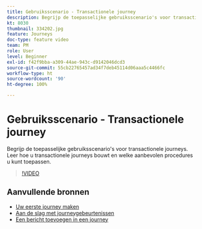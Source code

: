```yaml
---
title: Gebruiksscenario - Transactionele journey
description: Begrijp de toepasselijke gebruiksscenario's voor transactionele journeys. Leer hoe u transactionele journeys bouwt en welke aanbevolen procedures u kunt toepassen.
kt: 8030
thumbnail: 334202.jpg
feature: Journeys
doc-type: feature video
team: PM
role: User
level: Beginner
exl-id: f42f9bba-a309-44ae-943c-d9142046dcd3
source-git-commit: 55cb22765457ad34f7deb45114d06aaa5c4466fc
workflow-type: ht
source-wordcount: '90'
ht-degree: 100%

---
```


# Gebruiksscenario - Transactionele journey

Begrijp de toepasselijke gebruiksscenario&#39;s voor transactionele journeys. Leer hoe u transactionele journeys bouwt en welke aanbevolen procedures u kunt toepassen.

>[!VIDEO](https://video.tv.adobe.com/v/334202?quality=12)

## Aanvullende bronnen

* [Uw eerste journey maken](https://experienceleague.adobe.com/docs/journey-optimizer/using/orchestrate-journeys/create-journey/journey-gs.html?lang=nl)
* [Aan de slag met journeygebeurtenissen](https://experienceleague.adobe.com/docs/journey-optimizer/using/orchestrate-journeys/about-journey-building/about-journey-activities.html?lang=nl)
* [Een bericht toevoegen in een journey](https://experienceleague.adobe.com/docs/journey-optimizer/using/orchestrate-journeys/about-journey-building/journeys-message.html?lang=nl)
